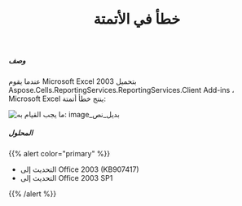 ﻿---
title: خطأ في الأتمتة
type: docs
weight: 10
url: /ar/reportingservices/automation-error/
---
##### **وصف**
 عندما يقوم Microsoft Excel 2003 بتحميل Aspose.Cells.ReportingServices.ReportingServices.Client Add-ins ، Microsoft Excel ينتج خطأ أتمتة:

![ما يجب القيام به: image_بديل_نص](automation-error_1.png)
##### **المحلول**
{{% alert color="primary" %}} 

- التحديث إلى Office 2003 (KB907417)
- التحديث إلى Office 2003 SP1

{{% /alert %}}
